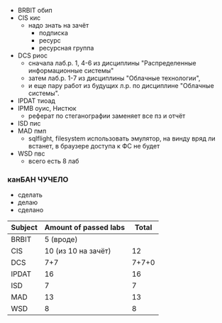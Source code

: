- BRBIT обип
- CIS кис
	- надо знать на зачёт
		- подписка
		- ресурс
		- ресурсная группа
- DCS риос
	- сначала лаб.р. 1, 4-6 из дисциплины "Распределенные информационные системы"
	- затем лаб.р. 1-7 из дисциплины "Облачные технологии",
	- и еще пару работ из будущих л.р. по дисциплине "Облачные системы".
- IPDAT тиоад
- IPMB оуис, Нистюк
	- реферат по стеганографии заменяет все пз и отчёт
- ISD пис
- MAD пмп
	- sqlflight, filesystem использовать эмулятор, на винду вряд ли встанет, в браузере доступа к ФС не будет
- WSD пвс
	- всего есть 8 лаб
### канБАН ЧУЧЕЛО
- сделать
- делаю
- сделано

| Subject | Amount of passed labs | Total |
| ------- | --------------------- | ----- |
| BRBIT   | 5 (вроде)             |       |
| CIS     | 10 (из 10 на зачёт)   | 12    |
| DCS     | 7+7                   | 7+7+0 |
| IPDAT   | 16                    | 16    |
| ISD     | 7                     | 7     |
| MAD     | 13                    | 13    |
| WSD     | 8                     | 8     |
